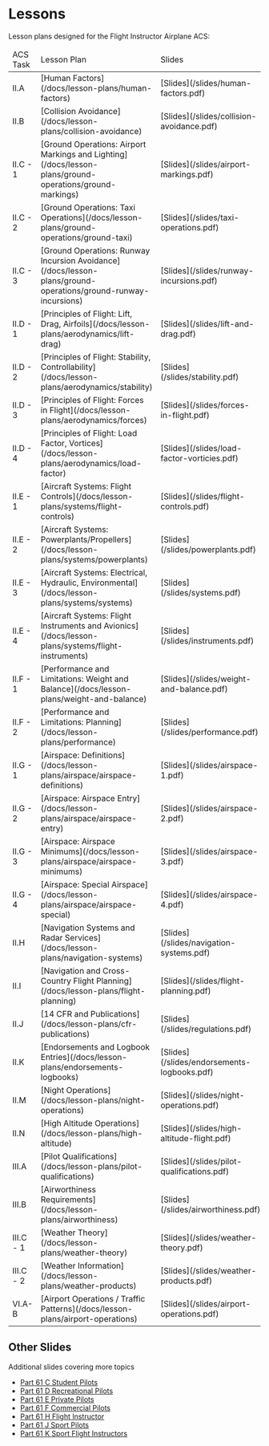 # Lessons

Lesson plans designed for the Flight Instructor Airplane ACS:

<table>
    <thead>
        <tr>
            <td>ACS Task</td>
            <td>Lesson Plan</td>
            <td>Slides</td>
        </tr>
    </thead>
    <tbody>
        <tr>
        <!-- 1 -->
            <td>II.A</td>
            <td>[Human Factors](/docs/lesson-plans/human-factors)</td>
            <td>[Slides](/slides/human-factors.pdf)</td>
        </tr>
        <tr>
        <!-- 2 -->
            <td>II.B</td>
            <td>[Collision Avoidance](/docs/lesson-plans/collision-avoidance)</td>
            <td>[Slides](/slides/collision-avoidance.pdf)</td>
        </tr>
        <tr>
        <!-- 3 -->
            <td>II.C - 1</td>
            <td>[Ground Operations: Airport Markings and Lighting](/docs/lesson-plans/ground-operations/ground-markings)</td>
            <td>[Slides](/slides/airport-markings.pdf)</td>
        </tr>
        <tr>
        <!-- 4 -->
            <td>II.C - 2</td>
            <td>[Ground Operations: Taxi Operations](/docs/lesson-plans/ground-operations/ground-taxi)</td>
            <td>[Slides](/slides/taxi-operations.pdf)</td>
        </tr>
        <tr>
        <!-- 5 -->
            <td>II.C - 3</td>
            <td>[Ground Operations: Runway Incursion Avoidance](/docs/lesson-plans/ground-operations/ground-runway-incursions)</td>
            <td>[Slides](/slides/runway-incursions.pdf)</td>
        </tr>
        <tr>
        <!-- 6 -->
            <td>II.D - 1</td>
            <td>[Principles of Flight: Lift, Drag, Airfoils](/docs/lesson-plans/aerodynamics/lift-drag)</td>
            <td>[Slides](/slides/lift-and-drag.pdf)</td>
        </tr>
        <tr>
        <!-- 7 -->
            <td>II.D - 2</td>
            <td>[Principles of Flight: Stability, Controllability](/docs/lesson-plans/aerodynamics/stability)</td>
            <td>[Slides](/slides/stability.pdf)</td>
        </tr>
        <tr>
        <!-- 8 -->
            <td>II.D - 3</td>
            <td>[Principles of Flight: Forces in Flight](/docs/lesson-plans/aerodynamics/forces)</td>
            <td>[Slides](/slides/forces-in-flight.pdf)</td>
        </tr>
        <tr>
        <!-- 9 -->
            <td>II.D - 4</td>
            <td>[Principles of Flight: Load Factor, Vortices](/docs/lesson-plans/aerodynamics/load-factor)</td>
            <td>[Slides](/slides/load-factor-vorticies.pdf)</td>
        </tr>
        <tr>
        <!-- 10 -->
            <td>II.E - 1</td>
            <td>[Aircraft Systems: Flight Controls](/docs/lesson-plans/systems/flight-controls)</td>
            <td>[Slides](/slides/flight-controls.pdf)</td>
        </tr>
        <tr>
        <!-- 11 -->
            <td>II.E - 2</td>
            <td>[Aircraft Systems: Powerplants/Propellers](/docs/lesson-plans/systems/powerplants)</td>
            <td>[Slides](/slides/powerplants.pdf)</td>
        </tr>
        <tr>
        <!-- 12 -->
            <td>II.E - 3</td>
            <td>[Aircraft Systems: Electrical, Hydraulic, Environmental](/docs/lesson-plans/systems/systems)</td>
            <td>[Slides](/slides/systems.pdf)</td>
        </tr>
        <tr>
        <!-- 13 -->
            <td>II.E - 4</td>
            <td>[Aircraft Systems: Flight Instruments and Avionics](/docs/lesson-plans/systems/flight-instruments)</td>
            <td>[Slides](/slides/instruments.pdf)</td>
        </tr>
        <tr>
        <!-- 14 -->
            <td>II.F - 1</td>
            <td>[Performance and Limitations: Weight and Balance](/docs/lesson-plans/weight-and-balance)</td>
            <td>[Slides](/slides/weight-and-balance.pdf)</td>
        </tr>
        <tr>
        <!-- 15 -->
            <td>II.F - 2</td>
            <td>[Performance and Limitations: Planning](/docs/lesson-plans/performance)</td>
            <td>[Slides](/slides/performance.pdf)</td>
        </tr>
        <tr>
        <!-- 16 -->
            <td>II.G - 1</td>
            <td>[Airspace: Definitions](/docs/lesson-plans/airspace/airspace-definitions)</td>
            <td>[Slides](/slides/airspace-1.pdf)</td>
        </tr>
        <tr>
        <!-- 17 -->
            <td>II.G - 2</td>
            <td>[Airspace: Airspace Entry](/docs/lesson-plans/airspace/airspace-entry)</td>
            <td>[Slides](/slides/airspace-2.pdf)</td>
        </tr>
        <tr>
        <!-- 18 -->
            <td>II.G - 3</td>
            <td>[Airspace: Airspace Minimums](/docs/lesson-plans/airspace/airspace-minimums)</td>
            <td>[Slides](/slides/airspace-3.pdf)</td>
        </tr>
        <tr>
        <!-- 19 -->
            <td>II.G - 4</td>
            <td>[Airspace: Special Airspace](/docs/lesson-plans/airspace/airspace-special)</td>
            <td>[Slides](/slides/airspace-4.pdf)</td>
        </tr>
        <tr>
        <!-- 20 -->
            <td>II.H</td>
            <td>[Navigation Systems and Radar Services](/docs/lesson-plans/navigation-systems)</td>
            <td>[Slides](/slides/navigation-systems.pdf)</td>
        </tr>
        <tr>
        <!-- 21 -->
            <td>II.I</td>
            <td>[Navigation and Cross-Country Flight Planning](/docs/lesson-plans/flight-planning)</td>
            <td>[Slides](/slides/flight-planning.pdf)</td>
        </tr>
        <tr>
        <!-- 22 -->
            <td>II.J</td>
            <td>[14 CFR and Publications](/docs/lesson-plans/cfr-publications)</td>
            <td>[Slides](/slides/regulations.pdf)</td>
        </tr>
        <tr>
        <!-- 23 -->
            <td>II.K</td>
            <td>[Endorsements and Logbook Entries](/docs/lesson-plans/endorsements-logbooks)</td>
            <td>[Slides](/slides/endorsements-logbooks.pdf)</td>
        </tr>
        <tr>
        <!-- 24 -->
            <td>II.M</td>
            <td>[Night Operations](/docs/lesson-plans/night-operations)</td>
            <td>[Slides](/slides/night-operations.pdf)</td>
        </tr>
        <tr>
        <!-- 25 -->
            <td>II.N</td>
            <td>[High Altitude Operations](/docs/lesson-plans/high-altitude)</td>
            <td>[Slides](/slides/high-altitude-flight.pdf)</td>
        </tr>
        <tr>
        <!-- 27 -->
            <td>III.A</td>
            <td>[Pilot Qualifications](/docs/lesson-plans/pilot-qualifications)</td>
            <td>[Slides](/slides/pilot-qualifications.pdf)</td>
        </tr>
        <tr>
        <!-- 28 -->
            <td>III.B</td>
            <td>[Airworthiness Requirements](/docs/lesson-plans/airworthiness)</td>
        <td>[Slides](/slides/airworthiness.pdf)</td>
        </tr>
        <tr>
        <!-- 29 -->
            <td>III.C - 1</td>
            <td>[Weather Theory](/docs/lesson-plans/weather-theory)</td>
            <td>[Slides](/slides/weather-theory.pdf)</td>
        </tr>
        <tr>
        <!-- 30 -->
            <td>III.C - 2</td>
            <td>[Weather Information](/docs/lesson-plans/weather-products)</td>
            <td>[Slides](/slides/weather-products.pdf)</td>
        </tr>
        <tr>
        <!-- 31 -->
            <td>VI.A-B</td>
            <td>[Airport Operations / Traffic Patterns](/docs/lesson-plans/airport-operations)</td>
            <td>[Slides](/slides/airport-operations.pdf)</td>
        </tr>
    </tbody>
</table>

## Other Slides

Additional slides covering more topics

- [Part 61 C Student Pilots](/slides/c-student.pdf)
- [Part 61 D Recreational Pilots](/slides/d-recreational.pdf)
- [Part 61 E Private Pilots](/slides/e-private.pdf)
- [Part 61 F Commercial Pilots](/slides/f-commercial.pdf)
- [Part 61 H Flight Instructor](/slides/h-instructors.pdf)
- [Part 61 J Sport Pilots](/slides/j-sport.pdf)
- [Part 61 K Sport Flight Instructors](/slides/k-sport-instructors.pdf)
